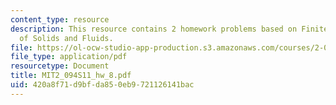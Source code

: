 ```yaml
---
content_type: resource
description: This resource contains 2 homework problems based on Finite Element Analysis
  of Solids and Fluids.
file: https://ol-ocw-studio-app-production.s3.amazonaws.com/courses/2-094-finite-element-analysis-of-solids-and-fluids-ii-spring-2011/420a8f71d9bfda850eb9721126141bac_MIT2_094S11_hw_8.pdf
file_type: application/pdf
resourcetype: Document
title: MIT2_094S11_hw_8.pdf
uid: 420a8f71-d9bf-da85-0eb9-721126141bac
---
```

